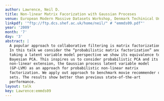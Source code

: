 ```yaml
---
author: Lawrence, Neil D.
title: Non-linear Matrix Facorization with Gaussian Proceses
venue: European Modern Massive Datasets Workshop, Denmark Techinical University, Copenhagen
linkpdf: '"ftp://ftp.dcs.shef.ac.uk/home/neil/" # "emmds09.pdf"'
year: '2009'
month: '7'
day: '3'
abstract: |
  A popular approach to collaborative filtering is matrix factorization.
  In this talk we consider the “probabilistic matrix factorization” and by
  taking a latent variable model perspective we show its equivalence to
  Bayesian PCA. This inspires us to consider probabilistic PCA and its
  non-linear extension, the Gaussian process latent variable model
  (GP-LVM) as an approach for probabilistic non-linear matrix
  factorization. We apply out approach to benchmark movie recommender data
  sets. The results show better than previous state-of-the-art
  performance.
layout: talk
key: Lawrence:emmds09
---
```

